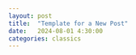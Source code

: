 ```yaml
---
layout: post
title:  "Template for a New Post"
date:   2024-08-01 4:30:00
categories: classics
---
```


